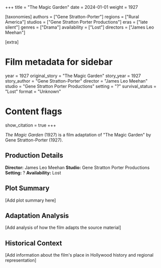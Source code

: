 +++
title = "The Magic Garden"
date = 2024-01-01
weight = 1927

[taxonomies]
authors = ["Gene Stratton-Porter"]
regions = ["Rural America"]
studios = ["Gene Stratton Porter Productions"]
eras = ["late silent"]
genres = ["Drama"]
availability = ["Lost"]
directors = ["James Leo Meehan"]

[extra]
# Film metadata for sidebar
year = 1927
original_story = "The Magic Garden"
story_year = 1927
story_author = "Gene Stratton-Porter"
director = "James Leo Meehan"
studio = "Gene Stratton Porter Productions"
setting = "?"
survival_status = "Lost"
format = "Unknown"

# Content flags
show_citation = true
+++

*The Magic Garden* (1927) is a film adaptation of "The Magic Garden" by Gene Stratton-Porter (1927).

## Production Details

**Director:** James Leo Meehan
**Studio:** Gene Stratton Porter Productions
**Setting:** ?
**Availability:** Lost

## Plot Summary

[Add plot summary here]

## Adaptation Analysis

[Add analysis of how the film adapts the source material]

## Historical Context

[Add information about the film's place in Hollywood history and regional representation]